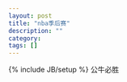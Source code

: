 ```yaml
---
layout: post
title: "nba季后赛"
description: ""
category: 
tags: []
---
```

{% include JB/setup %}
公牛必胜